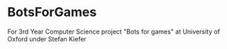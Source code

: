 # BotsForGames
For 3rd Year Computer Science project "Bots for games" at University of Oxford under Stefan Kiefer
